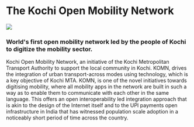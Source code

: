 # The Kochi Open Mobility Network

![](https://openkochi.net/wp-content/uploads/2021/03/home-group-3-A75DAE04-DDCE-4EBC-846E-7AD0A9C9AED93x.png)

<h3>World's first open mobility network
led by the people of Kochi
to digitize the mobility sector.</h3>

Kochi Open Mobility Network, an initiative of the Kochi Metropolitan Transport Authority to support the local community in Kochi. KOMN, drives the integration of urban transport-across modes using technology, which is a key objective of Kochi MTA. KOMN, is one of the novel initiatives towards digitising mobility, where all mobility apps in the network are built in such a way as to enable them to communicate with each other in the same language. This offers an open interoperability led integration approach that is akin to the design of the Internet itself and to the UPI payments open infrastructure in India that has witnessed population scale adoption in a noticeably short period of time across the country.
